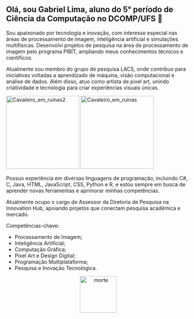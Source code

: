 
## Olá, sou Gabriel Lima, aluno do 5° período de Ciência da Computação no DCOMP/UFS 👋

Sou apaixonado por tecnologia e inovação, com interesse especial nas áreas de processamento de imagem, inteligência artificial e simulações multifísicas. Desenvolvi projetos de pesquisa na área de processamento de imagem pelo programa PIBIT, ampliando meus conhecimentos técnicos e científicos.

Atualmente sou membro do grupo de pesquisa LACS, onde contribuo para iniciativas voltadas a aprendizado de máquina, visão computacional e análise de dados. Além disso, atuo como artista de pixel art, unindo criatividade e tecnologia para criar experiências visuais únicas.

<img width="200" height="200" alt="Cavaleiro_em_ruinas2" src="https://github.com/user-attachments/assets/5cf68d9b-0bfb-4646-8a2e-498bececb808" /> <img width="200" height="200" alt="Cavaleiro_em_ruinas" src="https://github.com/user-attachments/assets/e2ab69ca-f10b-4c21-bb65-5f83b52340ab" />

Possuo experiência em diversas linguagens de programação, incluindo C#, C, Java, HTML, JavaScript, CSS, Python e R, e estou sempre em busca de aprender novas ferramentas e aprimorar minhas competências.

Atualmente ocupo o cargo de Assessor da Diretoria de Pesquisa na Innovation Hub, apoiando projetos que conectam pesquisa acadêmica e mercado.

Competências-chave:

* Processamento de Imagem;
* Inteligência Artificial;
* Computação Gráfica;
* Pixel Art e Design Digital;
* Programação Multiplataforma;
* Pesquisa e Inovação Tecnológica.

<p align="center">
  <img src="https://github.com/user-attachments/assets/2386e25c-c242-4ac6-99ff-88f206bda1bd" width="100" height="100" alt="morte">
</p>



